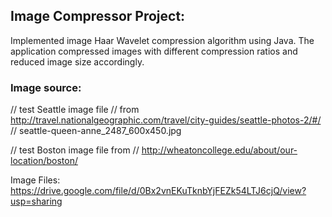## Image Compressor Project:
Implemented image Haar Wavelet compression algorithm using Java. The application compressed images with different compression ratios and reduced image size accordingly.

### Image source:
// test Seattle image file
// from http://travel.nationalgeographic.com/travel/city-guides/seattle-photos-2/#/
// seattle-queen-anne_2487_600x450.jpg

// test Boston image file from
// http://wheatoncollege.edu/about/our-location/boston/

Image Files:
https://drive.google.com/file/d/0Bx2vnEKuTknbYjFEZk54LTJ6cjQ/view?usp=sharing
